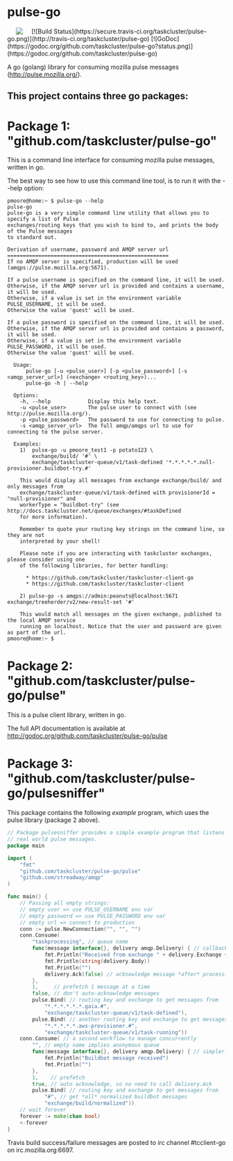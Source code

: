 # pulse-go
<img hspace="20" align="left" src="https://tools.taskcluster.net/lib/assets/taskcluster-120.png" />
[![Build Status](https://secure.travis-ci.org/taskcluster/pulse-go.png)](http://travis-ci.org/taskcluster/pulse-go)
[![GoDoc](https://godoc.org/github.com/taskcluster/pulse-go?status.png)](https://godoc.org/github.com/taskcluster/pulse-go)

A go (golang) library for consuming mozilla pulse messages (http://pulse.mozilla.org/).

## This project contains three go packages:

# Package 1: "github.com/taskcluster/pulse-go"

This is a command line interface for consuming mozilla pulse messages, written in go.

The best way to see how to use this command line tool, is to run it with the --help option:

```
pmoore@home:~ $ pulse-go --help
pulse-go
pulse-go is a very simple command line utility that allows you to specify a list of Pulse
exchanges/routing keys that you wish to bind to, and prints the body of the Pulse messages
to standard out.

Derivation of username, password and AMQP server url
====================================================
If no AMQP server is specified, production will be used (amqps://pulse.mozilla.org:5671).

If a pulse username is specified on the command line, it will be used.
Otherwise, if the AMQP server url is provided and contains a username, it will be used.
Otherwise, if a value is set in the environment variable PULSE_USERNAME, it will be used.
Otherwise the value 'guest' will be used.

If a pulse password is specified on the command line, it will be used.
Otherwise, if the AMQP server url is provided and contains a password, it will be used.
Otherwise, if a value is set in the environment variable PULSE_PASSWORD, it will be used.
Otherwise the value 'guest' will be used.

  Usage:
      pulse-go [-u <pulse_user>] [-p <pulse_password>] [-s <amqp_server_url>] (<exchange> <routing_key>)...
      pulse-go -h | --help

  Options:
    -h, --help            Display this help text.
    -u <pulse_user>       The pulse user to connect with (see http://pulse.mozilla.org/).
    -p <pulse_password>   The password to use for connecting to pulse.
    -s <amqp_server_url>  The full amqp/amqps url to use for connecting to the pulse server.

  Examples:
    1)  pulse-go -u pmoore_test1 -p potato123 \
        exchange/build/ '#' \
        exchange/taskcluster-queue/v1/task-defined '*.*.*.*.*.null-provisioner.buildbot-try.#'

    This would display all messages from exchange exchange/build/ and only messages from
    exchange/taskcluster-queue/v1/task-defined with provisionerId = "null-provisioner" and
    workerType = "buildbot-try" (see http://docs.taskcluster.net/queue/exchanges/#taskDefined
    for more information).

    Remember to quote your routing key strings on the command line, so they are not
    interpreted by your shell!

    Please note if you are interacting with taskcluster exchanges, please consider using one
    of the following libraries, for better handling:

      * https://github.com/taskcluster/taskcluster-client-go
      * https://github.com/taskcluster/taskcluster-client

    2) pulse-go -s amqps://admin:peanuts@localhost:5671 exchange/treeherder/v2/new-result-set '#'

    This would match all messages on the given exchange, published to the local AMQP service
    running on localhost. Notice that the user and password are given as part of the url.
pmoore@home:~ $ 
```

# Package 2: "github.com/taskcluster/pulse-go/pulse"

This is a pulse client library, written in go.

The full API documentation is available at http://godoc.org/github.com/taskcluster/pulse-go/pulse

# Package 3: "github.com/taskcluster/pulse-go/pulsesniffer"

This package contains the following *example* program, which uses the pulse library (package 2 above).

```go
// Package pulsesniffer provides a simple example program that listens to some
// real world pulse messages.
package main

import (
	"fmt"
	"github.com/taskcluster/pulse-go/pulse"
	"github.com/streadway/amqp"
)

func main() {
	// Passing all empty strings:
	// empty user => use PULSE_USERNAME env var
	// empty password => use PULSE_PASSWORD env var
	// empty url => connect to production
	conn := pulse.NewConnection("", "", "")
	conn.Consume(
		"taskprocessing", // queue name
		func(message interface{}, delivery amqp.Delivery) { // callback function to pass messages to
			fmt.Println("Received from exchange " + delivery.Exchange + ":")
			fmt.Println(string(delivery.Body))
			fmt.Println("")
			delivery.Ack(false) // acknowledge message *after* processing
		},
		1,     // prefetch 1 message at a time
		false, // don't auto-acknowledge messages
		pulse.Bind( // routing key and exchange to get messages from
			"*.*.*.*.*.*.gaia.#",
			"exchange/taskcluster-queue/v1/task-defined"),
		pulse.Bind( // another routing key and exchange to get messages from
			"*.*.*.*.*.aws-provisioner.#",
			"exchange/taskcluster-queue/v1/task-running"))
	conn.Consume( // a second workflow to manage concurrently
		"", // empty name implies anonymous queue
		func(message interface{}, delivery amqp.Delivery) { // simpler callback than before
			fmt.Println("Buildbot message received")
			fmt.Println("")
		},
		1,    // prefetch
		true, // auto acknowledge, so no need to call delivery.Ack
		pulse.Bind( // routing key and exchange to get messages from
			"#", // get *all* normalized buildbot messages
			"exchange/build/normalized"))
	// wait forever
	forever := make(chan bool)
	<-forever
}
```

Travis build success/failure messages are posted to irc channel #tcclient-go on irc.mozilla.org:6697.
